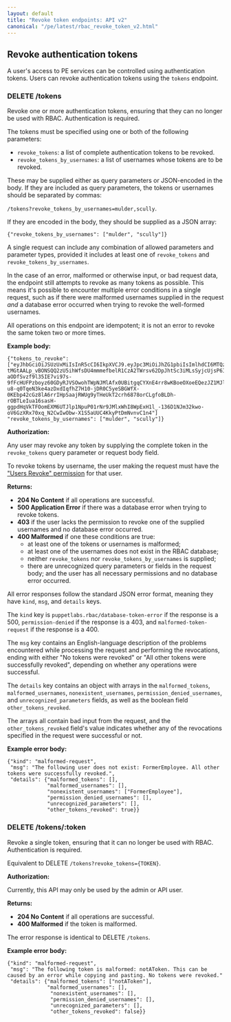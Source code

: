 ```yaml
---
layout: default
title: "Revoke token endpoints: API v2"
canonical: "/pe/latest/rbac_revoke_token_v2.html"
---
```


## Revoke authentication tokens

A user's access to PE services can be controlled using authentication tokens. Users can revoke authentication tokens using the `tokens` endpoint.

### DELETE /tokens

Revoke one or more authentication tokens, ensuring that they can no longer be used with RBAC. Authentication is required.

The tokens must be specified using one or both of the following parameters:

* `revoke_tokens`: a list of complete authentication tokens to be revoked.
* `revoke_tokens_by_usernames`: a list of usernames whose tokens are to be revoked.

These may be supplied either as query parameters or JSON-encoded in the body.
If they are included as query parameters, the tokens or usernames should be separated by commas: 

`/tokens?revoke_tokens_by_usernames=mulder,scully`.

If they are encoded in the body, they should be supplied as a JSON array: 

`{"revoke_tokens_by_usernames": ["mulder", "scully"]}`

A single request can include any combination of allowed parameters and parameter types, provided it includes at least one of `revoke_tokens` and `revoke_tokens_by_usernames`.

In the case of an error, malformed or otherwise input, or bad request data, the endpoint still attempts to revoke as many tokens as possible. This means it's possible to encounter multiple error conditions in a single request, such as if there were malformed usernames supplied in the request *and* a database error occurred when trying to revoke the well-formed usernames.

All operations on this endpoint are idempotent; it is not an error to revoke the same token two or more times.

**Example body:**

    {"tokens_to_revoke": ["eyJhbGciOiJSUzUxMiIsInR5cCI6IkpXVCJ9.eyJpc3MiOiJhZG1pbiIsImlhdCI6MTQzOTQ5Mzg0NiwiZXhwIjoxNDM5NDk0MTQ2LCJzdWIiOnsibG9naW4iOiJhZG1pbiIsImlkIjoiNDJiZjM1MWMtZjllYy00MGFmLTg0YWQtZTk3NmZlYzdmNGJkIn19.gCXZVMJ1TwRKMKCV3OESK-tMGtAALp_vBONSQQ2zU5ihWfsDU4mmmefbelR1CzA2TWrsv62DpJhtSc3iMLsSyjcUjsP6I87kjw3XFtjcB79kx5G0olhReEzkZ9wsvoR3Ha55VD2LEhfoUl8Q0jqlGRCnWUsbUeORYLkBpWpyOkbgww1UZXBLCcdMIxVcxa4xfDdGCcRT_dIB7tEtkHWH_DgA2Hbc3AMhE_9S1T_W563y9ObD58lPgFNMFr2qkFjVLQpDkKnQF1AaCDHIj-aODfSvzf9l35IE7vi97s-9fFcHUFPzboyz60GDyRJVSOwohTWpNJMlAfx0UBitgqCYXnE4rr8wKBoeOXoeEQezJZ1MJlQdi9cMzqB7t2i02uHJWmnVKio4WM1BukikjXtftnLIcJiQwpnENnXS9WmaIhpFTuKqeXRJbRN979HTEmGTArdQMpllE-u8-q0TqeN3ke4azDxdIqfhZ7H10-jDR0C5yeSBGWfX-0KEbp42cGz8lA6rrIHpSaajRWUg9yTHeUkT2crh6878orCLgfoBLDh-rOBTLeIua16sasH-ggpdHqVkTFOomEXM6UTJlp1NpuP01rNr9JMlxWhI8WpExH1l_-136D1NJm32kwo-oV6GzXRx70xq_N2CwIwObw-X1S5aUUC4KkyPtDmNvnvC1n4"]
    "revoke_tokens_by_usernames": ["mulder", "scully"]}

**Authorization:**

Any user may revoke any token by supplying the complete token in the `revoke_tokens` query parameter or request body field.

To revoke tokens by username, the user making the request must have the ["Users Revoke" permission](./rbac_permissions.html) for that user.

**Returns:**

* **204 No Content** if all operations are successful.
* **500 Application Error** if there was a database error when trying to revoke tokens.
* **403** if the user lacks the permission to revoke one of the supplied usernames and no database error occurred.
* **400 Malformed** if one these conditions are true:
    * at least one of the tokens or usernames is malformed;
    * at least one of the usernames does not exist in the RBAC database;
    * neither `revoke_tokens` nor `revoke_tokens_by_usernames` is supplied;
    * there are unrecognized query parameters or fields in the request body;
  and the user has all necessary permissions and no database error occurred.

All error responses follow the standard JSON error format, meaning they have `kind`, `msg`, and `details` keys.

The `kind` key is `puppetlabs.rbac/database-token-error` if the response is a 500, `permission-denied` if the response is a 403, and `malformed-token-request` if the response is a 400.

The `msg` key contains an English-language description of the problems encountered while processing the request and performing the revocations, ending with either "No tokens were revoked" or "All other tokens were successfully revoked", depending on whether any operations were successful.

The `details` key contains an object with arrays in the `malformed_tokens`, `malformed_usernames`, `nonexistent_usernames`, `permission_denied_usernames`, and `unrecognized_parameters` fields, as well as the boolean field `other_tokens_revoked`.

The arrays all contain bad input from the request, and the `other_tokens_revoked` field's value indicates whether any of the revocations specified in the request were successful or not.

**Example error body:**

    {"kind": "malformed-request",
     "msg": "The following user does not exist: FormerEmployee. All other tokens were successfully revoked.",
     "details": {"malformed_tokens": [],
                 "malformed_usernames": [],
                 "nonexistent_usernames": ["FormerEmployee"],
                 "permission_denied_usernames": [],
                 "unrecognized_parameters": [],
                 "other_tokens_revoked": true}}

### DELETE /tokens/:token

Revoke a single token, ensuring that it can no longer be used with RBAC. Authentication is required.

Equivalent to DELETE `/tokens?revoke_tokens={TOKEN}`.

**Authorization:**

Currently, this API may only be used by the admin or API user.

**Returns:**

* **204 No Content** if all operations are successful.
* **400 Malformed** if the token is malformed.

The error response is identical to DELETE `/tokens`.

**Example error body:**

    {"kind": "malformed-request",
     "msg": "The following token is malformed: notAToken. This can be caused by an error while copying and pasting. No tokens were revoked."
     "details": {"malformed_tokens": ["notAToken"],
                 "malformed_usernames": [],
                  "nonexistent_usernames": [],
                  "permission_denied_usernames": [],
                  "unrecognized_parameters": [],
                  "other_tokens_revoked": false}}


